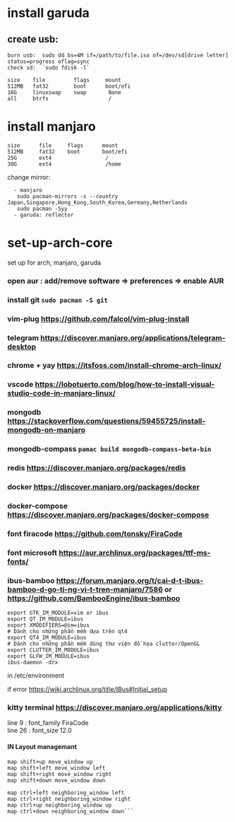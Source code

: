 # install garuda
## create usb: 
```
burn usb:  sudo dd bs=4M if=/path/to/file.iso of=/dev/sd[drive letter] status=progress oflag=sync
check sd:  `sudo fdisk -l`
```

```
size    file         flags     mount
512MB   fat32        boot      boot/efi
16G     linuxswap    swap       None    
all     btrfs                   /
```
# install manjaro
```
size      file     flags      mount
512MB     fat32    boot       boot/efi
25G       ext4                 /
30G       ext4                 /home
```
change mirror: 
```
  - manjaro
   sudo pacman-mirrors -s --country Japan,Singapore,Hong_Kong,South_Korea,Germany,Netherlands
   sudo pacman -Syy
  - garuda: reflector
```
# set-up-arch-core 
set up for arch, manjaro, garuda

### open aur : add/remove software => preferences => enable AUR    
### install git `sudo pacman -S git`    
### vim-plug https://github.com/falcol/vim-plug-install
### telegram https://discover.manjaro.org/applications/telegram-desktop
### chrome + yay https://itsfoss.com/install-chrome-arch-linux/
### vscode https://lobotuerto.com/blog/how-to-install-visual-studio-code-in-manjaro-linux/   
### mongodb https://stackoverflow.com/questions/59455725/install-mongodb-on-manjaro
### mongodb-compass `pamac build mongodb-compass-beta-bin`   
### redis https://discover.manjaro.org/packages/redis
### docker https://discover.manjaro.org/packages/docker
### docker-compose https://discover.manjaro.org/packages/docker-compose
### font firacode https://github.com/tonsky/FiraCode
### font microsoft https://aur.archlinux.org/packages/ttf-ms-fonts/
### ibus-bamboo https://forum.manjaro.org/t/cai-d-t-ibus-bamboo-d-go-ti-ng-vi-t-tren-manjaro/7586 or https://github.com/BambooEngine/ibus-bamboo
````
export GTK_IM_MODULE=xim or ibus
export QT_IM_MODULE=ibus
export XMODIFIERS=@im=ibus
# Dành cho những phần mềm dựa trên qt4
export QT4_IM_MODULE=ibus
# Dành cho những phần mềm dùng thư viện đồ họa clutter/OpenGL
export CLUTTER_IM_MODULE=ibus
export GLFW_IM_MODULE=ibus
ibus-daemon -drx
````
in /etc/environment

if error https://wiki.archlinux.org/title/IBus#Initial_setup


### kitty terminal https://discover.manjaro.org/applications/kitty   
  line 9 : font_family FiraCode    
  line 26 : font_size 12.0    
#### IN Layout managemant  
```enabled_layouts grid                                                           
map shift+up move_window up                                                   
map shift+left move_window left                                                
map shift+right move_window right                                              
map shift+down move_window down                                                
                                                                                 
map ctrl+left neighboring_window left                                          
map ctrl+right neighboring_window right                                        
map ctrl+up neighboring_window up                                              
map ctrl+down neighboring_window down```
